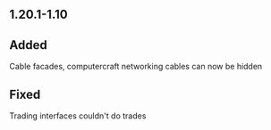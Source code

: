 1.20.1-1.10
---

## Added

Cable facades, computercraft networking cables can now be hidden

## Fixed

Trading interfaces couldn't do trades